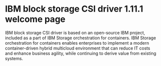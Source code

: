 # IBM block storage CSI driver 1.11.1 welcome page

IBM block storage CSI driver is based on an open-source IBM project, included as a part of IBM Storage orchestration for containers. 
 IBM Storage orchestration for containers enables enterprises to implement a modern container-driven hybrid multicloud environment that can 
reduce IT costs and enhance business agility, while continuing to derive value from existing systems.